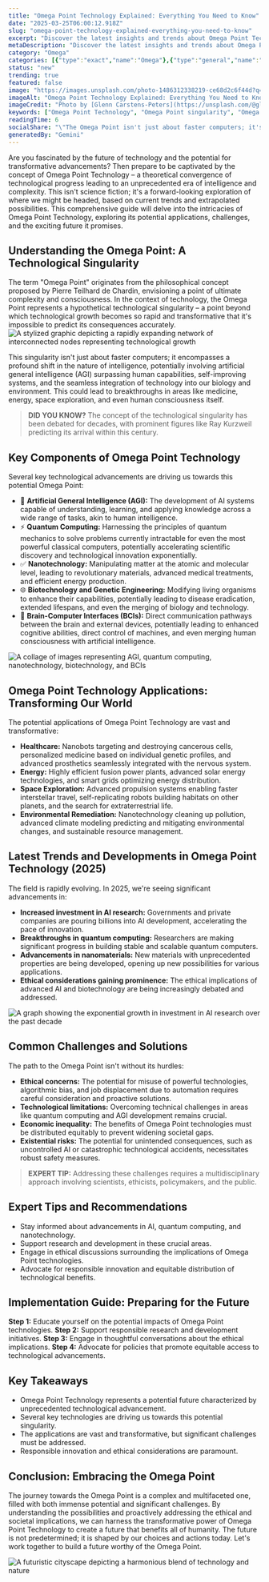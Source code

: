 ```yaml
---
title: "Omega Point Technology Explained: Everything You Need to Know"
date: "2025-03-25T06:00:12.918Z"
slug: "omega-point-technology-explained-everything-you-need-to-know"
excerpt: "Discover the latest insights and trends about Omega Point Technology. This comprehensive guide covers everything you need to know about Omega Point Technology in 2025."
metaDescription: "Discover the latest insights and trends about Omega Point Technology. This comprehensive guide covers everything you need to know about Omega Point Technol..."
category: "Omega"
categories: [{"type":"exact","name":"Omega"},{"type":"general","name":"Artificial Intelligence"},{"type":"medium","name":"Machine Learning"},{"type":"specific","name":"Deep Learning"},{"type":"niche","name":"Neural Networks"}]
status: "new"
trending: true
featured: false
image: "https://images.unsplash.com/photo-1486312338219-ce68d2c6f44d?q=85&w=1200&fit=max&fm=webp&auto=compress"
imageAlt: "Omega Point Technology Explained: Everything You Need to Know"
imageCredit: "Photo by [Glenn Carstens-Peters](https://unsplash.com/@glenncarstenspeters) on Unsplash"
keywords: ["Omega Point Technology", "Omega Point singularity", "Omega Point theory explained", "what is Omega Point Technology", "Omega Point future of technology", "Omega Point investment opportunities", "Omega Point technological singularity", "buy Omega Point stock", "Omega Point technology applications", "future of Omega Point technology"]
readingTime: 6
socialShare: "\"The Omega Point isn't just about faster computers; it's about a fundamental shift in the nature of intelligence itself – a future we're actively building, not merely predicting.\""
generatedBy: "Gemini"
---
```




Are you fascinated by the future of technology and the potential for transformative advancements?  Then prepare to be captivated by the concept of Omega Point Technology – a theoretical convergence of technological progress leading to an unprecedented era of intelligence and complexity. This isn't science fiction; it's a forward-looking exploration of where we might be headed, based on current trends and extrapolated possibilities. This comprehensive guide will delve into the intricacies of Omega Point Technology, exploring its potential applications, challenges, and the exciting future it promises.

## Understanding the Omega Point: A Technological Singularity

The term "Omega Point" originates from the philosophical concept proposed by Pierre Teilhard de Chardin, envisioning a point of ultimate complexity and consciousness. In the context of technology, the Omega Point represents a hypothetical technological singularity – a point beyond which technological growth becomes so rapid and transformative that it's impossible to predict its consequences accurately.  ![A stylized graphic depicting a rapidly expanding network of interconnected nodes representing technological growth](https://images.unsplash.com/photo-1488590528505-98d2b5aba04b?q=85&w=1200&fit=max&fm=webp&auto=compress)

This singularity isn't just about faster computers; it encompasses a profound shift in the nature of intelligence, potentially involving artificial general intelligence (AGI) surpassing human capabilities, self-improving systems, and the seamless integration of technology into our biology and environment. This could lead to breakthroughs in areas like medicine, energy, space exploration, and even human consciousness itself.

> **DID YOU KNOW?** The concept of the technological singularity has been debated for decades, with prominent figures like Ray Kurzweil predicting its arrival within this century.

## Key Components of Omega Point Technology

Several key technological advancements are driving us towards this potential Omega Point:

* 🔑 **Artificial General Intelligence (AGI):**  The development of AI systems capable of understanding, learning, and applying knowledge across a wide range of tasks, akin to human intelligence.
* ⚡ **Quantum Computing:**  Harnessing the principles of quantum mechanics to solve problems currently intractable for even the most powerful classical computers, potentially accelerating scientific discovery and technological innovation exponentially.
* ✅ **Nanotechnology:**  Manipulating matter at the atomic and molecular level, leading to revolutionary materials, advanced medical treatments, and efficient energy production.
* 🌐 **Biotechnology and Genetic Engineering:**  Modifying living organisms to enhance their capabilities, potentially leading to disease eradication, extended lifespans, and even the merging of biology and technology.
* 🧠 **Brain-Computer Interfaces (BCIs):**  Direct communication pathways between the brain and external devices, potentially leading to enhanced cognitive abilities, direct control of machines, and even merging human consciousness with artificial intelligence.

![A collage of images representing AGI, quantum computing, nanotechnology, biotechnology, and BCIs](https://images.unsplash.com/photo-1486312338219-ce68d2c6f44d?q=85&w=1200&fit=max&fm=webp&auto=compress)

## Omega Point Technology Applications: Transforming Our World

The potential applications of Omega Point Technology are vast and transformative:

* **Healthcare:**  Nanobots targeting and destroying cancerous cells, personalized medicine based on individual genetic profiles, and advanced prosthetics seamlessly integrated with the nervous system.
* **Energy:**  Highly efficient fusion power plants, advanced solar energy technologies, and smart grids optimizing energy distribution.
* **Space Exploration:**  Advanced propulsion systems enabling faster interstellar travel, self-replicating robots building habitats on other planets, and the search for extraterrestrial life.
* **Environmental Remediation:**  Nanotechnology cleaning up pollution, advanced climate modeling predicting and mitigating environmental changes, and sustainable resource management.

## Latest Trends and Developments in Omega Point Technology (2025)

The field is rapidly evolving.  In 2025, we're seeing significant advancements in:

* **Increased investment in AI research:**  Governments and private companies are pouring billions into AI development, accelerating the pace of innovation.
* **Breakthroughs in quantum computing:**  Researchers are making significant progress in building stable and scalable quantum computers.
* **Advancements in nanomaterials:**  New materials with unprecedented properties are being developed, opening up new possibilities for various applications.
* **Ethical considerations gaining prominence:**  The ethical implications of advanced AI and biotechnology are being increasingly debated and addressed.

![A graph showing the exponential growth in investment in AI research over the past decade](https://images.unsplash.com/photo-1581091226825-a6a2a5aee158?q=85&w=1200&fit=max&fm=webp&auto=compress)

## Common Challenges and Solutions

The path to the Omega Point isn't without its hurdles:

* **Ethical concerns:**  The potential for misuse of powerful technologies, algorithmic bias, and job displacement due to automation requires careful consideration and proactive solutions.
* **Technological limitations:**  Overcoming technical challenges in areas like quantum computing and AGI development remains crucial.
* **Economic inequality:**  The benefits of Omega Point technologies must be distributed equitably to prevent widening societal gaps.
* **Existential risks:**  The potential for unintended consequences, such as uncontrolled AI or catastrophic technological accidents, necessitates robust safety measures.

> **EXPERT TIP:**  Addressing these challenges requires a multidisciplinary approach involving scientists, ethicists, policymakers, and the public.

## Expert Tips and Recommendations

* Stay informed about advancements in AI, quantum computing, and nanotechnology.
* Support research and development in these crucial areas.
* Engage in ethical discussions surrounding the implications of Omega Point technologies.
* Advocate for responsible innovation and equitable distribution of technological benefits.

## Implementation Guide:  Preparing for the Future

**Step 1:**  Educate yourself on the potential impacts of Omega Point technologies.
**Step 2:**  Support responsible research and development initiatives.
**Step 3:**  Engage in thoughtful conversations about the ethical implications.
**Step 4:**  Advocate for policies that promote equitable access to technological advancements.

## Key Takeaways

* Omega Point Technology represents a potential future characterized by unprecedented technological advancement.
* Several key technologies are driving us towards this potential singularity.
* The applications are vast and transformative, but significant challenges must be addressed.
* Responsible innovation and ethical considerations are paramount.

## Conclusion: Embracing the Omega Point

The journey towards the Omega Point is a complex and multifaceted one, filled with both immense potential and significant challenges.  By understanding the possibilities and proactively addressing the ethical and societal implications, we can harness the transformative power of Omega Point Technology to create a future that benefits all of humanity.  The future is not predetermined; it is shaped by our choices and actions today.  Let's work together to build a future worthy of the Omega Point.

![A futuristic cityscape depicting a harmonious blend of technology and nature](https://images.unsplash.com/photo-1526374965328-7f61d4dc18c5?q=85&w=1200&fit=max&fm=webp&auto=compress)

